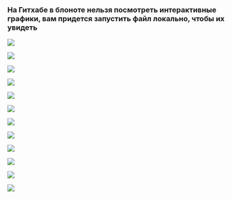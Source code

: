 ### На Гитхабе в блоноте нельзя посмотреть интерактивные графики, вам придется запустить файл локально, чтобы их увидеть

![](https://github.com/Goosolio/Portfolio/blob/main/Project%204/FRED1.png)


![](https://github.com/Goosolio/Portfolio/blob/main/Project%204/FRED2.png)


![](https://github.com/Goosolio/Portfolio/blob/main/Project%204/FRED3.png)


![](https://github.com/Goosolio/Portfolio/blob/main/Project%204/FRED4.png)


![](https://github.com/Goosolio/Portfolio/blob/main/Project%204/FRED5.png)


![](https://github.com/Goosolio/Portfolio/blob/main/Project%204/FRED6.png)


![](https://github.com/Goosolio/Portfolio/blob/main/Project%204/FRED7.png)


![](https://github.com/Goosolio/Portfolio/blob/main/Project%204/FRED8.png)


![](https://github.com/Goosolio/Portfolio/blob/main/Project%204/FRED9.png)


![](https://github.com/Goosolio/Portfolio/blob/main/Project%204/FRED10.png)


![](https://github.com/Goosolio/Portfolio/blob/main/Project%204/FRED11.png)


![](https://github.com/Goosolio/Portfolio/blob/main/Project%204/FRED12.png)

